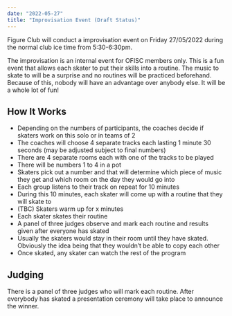 ```yaml
---
date: "2022-05-27"
title: "Improvisation Event (Draft Status)"
---
```


Figure Club will conduct a improvisation event on Friday 27/05/2022 during the normal club ice time from 5:30-6:30pm.

The improvisation is an internal event for OFISC members only. This is a fun event that allows each skater to put their skills into a routine. The music to skate to will be a surprise and no routines will be practiced beforehand. Because of this, nobody will have an advantage over anybody else. It will be a whole lot of fun!


## How It Works

* Depending on the numbers of participants, the coaches decide if skaters work on this solo or in teams of 2
* The coaches will choose 4 separate tracks each lasting 1 minute 30 seconds (may be adjusted subject to final numbers)
* There are 4 separate rooms each with one of the tracks to be played
* There will be numbers 1 to 4 in a pot
* Skaters pick out a number and that will determine which piece of music they get and which room on the day they would go into
* Each group listens to their track on repeat for 10 minutes
* During this 10 minutes, each skater will come up with a routine that they will skate to
* (TBC) Skaters warm up for x minutes
* Each skater skates their routine
* A panel of three judges observe and mark each routine and results given after everyone has skated
* Usually the skaters would stay in their room until they have skated. Obviously the idea being that they wouldn’t be able to copy each other
* Once skated, any skater can watch the rest of the program


## Judging

There is a panel of three judges who will mark each routine. After everybody has skated a presentation ceremony will take place to announce the winner.
